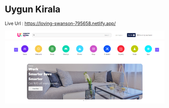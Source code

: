 # Uygun Kirala

Live Url : https://loving-swanson-795658.netlify.app/

![](./src/pageImages/page1.png)